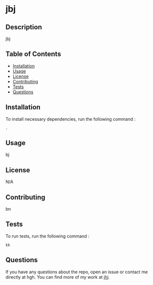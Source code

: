 # jbj
  
  

  ## Description
  
  jbj

  ## Table of Contents

  * [Installation](#installation)
  * [Usage](#usage)
  * [License](#license)
  * [Contributing](#license)
  * [Tests](#license)
  * [Questions](#license)

  ## Installation
  
   To install  necessary dependencies, run the following command :

  ```
  .
  ```
 
  ## Usage

  bj

  ## License

  N/A 

  ## Contributing

  bn

  ## Tests

  To run tests, run the following command :

  ```
  kk
  ```


  ## Questions

  If you have any questions about the repo, open an issue or contact me directly at hgh. You can find more of my work at [jhj](https://github.com/jhj).
